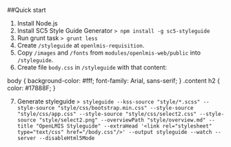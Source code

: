 ##Quick start

1. Install Node.js
2. Install SC5 Style Guide Generator
   `> npm install -g sc5-styleguide`
3. Run grunt task
   `> grunt less`
4. Create `/styleguide` at `openlmis-requisition`.
5. Copy `/images` and `/fonts` from `modules/openlmis-web/public` into `/styleguide`.
6. Create file `body.css` in `/styleguide` with that content:

  body {
    background-color: #fff;
    font-family: Arial, sans-serif;
  }
  .content h2 {
    color: #17888F;
  }

7. Generate styleguide
   `> styleguide --kss-source "style/*.scss" --style-source "style/css/bootstrap.min.css" --style-source "style/css/app.css" --style-source "style/css/select2.css" --style-source "style/select2.png" --overviewPath "style/overview.md" --title "OpenLMIS Styleguide" --extraHead '<link rel="stylesheet" type="text/css" href="/body.css"/>' --output styleguide --watch --server --disableHtml5Mode`



